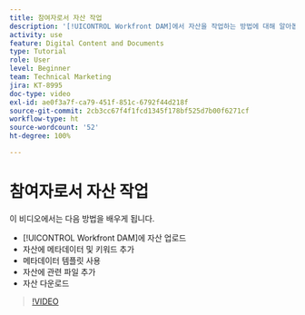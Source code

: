 ```yaml
---
title: 참여자로서 자산 작업
description: '[!UICONTROL Workfront DAM]에서 자산을 작업하는 방법에 대해 알아봅니다.'
activity: use
feature: Digital Content and Documents
type: Tutorial
role: User
level: Beginner
team: Technical Marketing
jira: KT-8995
doc-type: video
exl-id: ae0f3a7f-ca79-451f-851c-6792f44d218f
source-git-commit: 2cb3cc67f4f1fcd1345f178bf525d7b00f6271cf
workflow-type: ht
source-wordcount: '52'
ht-degree: 100%

---
```


# 참여자로서 자산 작업

이 비디오에서는 다음 방법을 배우게 됩니다.

* [!UICONTROL Workfront DAM]에 자산 업로드
* 자산에 메타데이터 및 키워드 추가
* 메타데이터 템플릿 사용
* 자산에 관련 파일 추가
* 자산 다운로드

>[!VIDEO](https://video.tv.adobe.com/v/335255/?quality=12&learn=on)
